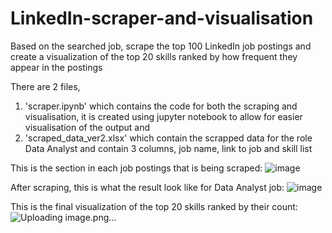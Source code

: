 # LinkedIn-scraper-and-visualisation
Based on the searched job, scrape the top 100 LinkedIn job postings and create a visualization of the top 20 skills ranked by how frequent they appear in the postings

There are 2 files, 
1) 'scraper.ipynb' which contains the code for both the scraping and visualisation, it is created using jupyter notebook to allow for easier visualisation of the output and
2) 'scraped_data_ver2.xlsx' which contain the scrapped data for the role Data Analyst and contain 3 columns, job name, link to job and skill list

This is the section in each job postings that is being scraped:
![image](https://github.com/Valent2809/LinkedIn-scraper-and-visualisation/assets/109756078/decc27fc-827f-4d93-8f51-5d0a1d42092f)

After scraping, this is what the result look like for Data Analyst job:
![image](https://github.com/Valent2809/LinkedIn-scraper-and-visualisation/assets/109756078/0ae70476-cbff-4759-ac0a-24d0b484430d)

This is the final visualization of the top 20 skills ranked by their count:
![Uploading image.png…]()





